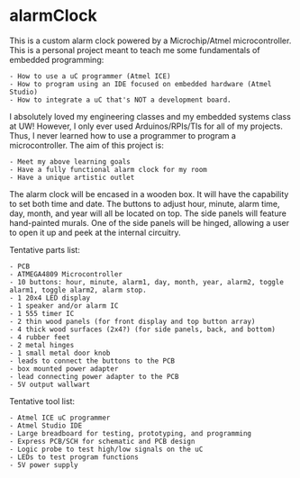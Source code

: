 # alarmClock
This is a custom alarm clock powered by a Microchip/Atmel microcontroller. This is a personal project meant to teach me some fundamentals of embedded programming:

    - How to use a uC programmer (Atmel ICE)
    - How to program using an IDE focused on embedded hardware (Atmel Studio)
    - How to integrate a uC that's NOT a development board.
    
I absolutely loved my engineering classes and my embedded systems class at UW! However, I only ever used Arduinos/RPIs/TIs for all of my projects. Thus, I never learned how to use a programmer to program a microcontroller. The aim of this project is:

    - Meet my above learning goals
    - Have a fully functional alarm clock for my room
    - Have a unique artistic outlet
    
The alarm clock will be encased in a wooden box. It will have the capability to set both time and date. The buttons to adjust
hour, minute, alarm time, day, month, and year will all be located on top. The side panels will feature hand-painted murals. One
of the side panels will be hinged, allowing a user to open it up and peek at the internal circuitry.

Tentative parts list:

    - PCB
    - ATMEGA4809 Microcontroller
    - 10 buttons: hour, minute, alarm1, day, month, year, alarm2, toggle alarm1, toggle alarm2, alarm stop.
    - 1 20x4 LED display
    - 1 speaker and/or alarm IC
    - 1 555 timer IC
    - 2 thin wood panels (for front display and top button array)
    - 4 thick wood surfaces (2x4?) (for side panels, back, and bottom)
    - 4 rubber feet
    - 2 metal hinges
    - 1 small metal door knob
    - leads to connect the buttons to the PCB
    - box mounted power adapter
    - lead connecting power adapter to the PCB
    - 5V output wallwart
    
    
Tentative tool list:

    - Atmel ICE uC programmer
    - Atmel Studio IDE
    - Large breadboard for testing, prototyping, and programming
    - Express PCB/SCH for schematic and PCB design
    - Logic probe to test high/low signals on the uC
    - LEDs to test program functions
    - 5V power supply
